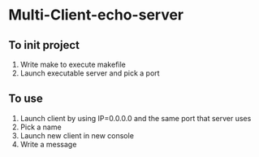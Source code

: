 # Multi-Client-echo-server
## To init project
  1. Write make to execute makefile
  2. Launch executable server and pick a port
  
 ## To use
  1. Launch client by using IP=0.0.0.0 and the same port that server uses
  2. Pick a name
  3. Launch new client in new console
  4. Write a message
